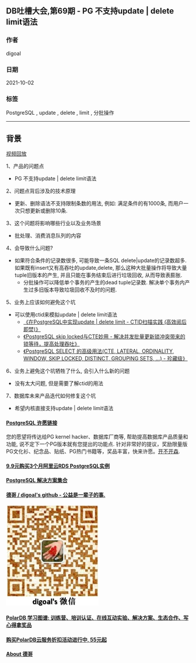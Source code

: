 ## DB吐槽大会,第69期 - PG 不支持update | delete limit语法  
  
### 作者  
digoal  
  
### 日期  
2021-10-02  
  
### 标签  
PostgreSQL , update , delete , limit , 分批操作   
  
----  
  
## 背景  
[视频回放]()  
  
1、产品的问题点  
- PG 不支持update | delete limit语法    
  
2、问题点背后涉及的技术原理  
- 更新、删除语法不支持限制条数的用法, 例如: 满足条件的有1000条, 而用户一次只想更新或删除10条.   
  
3、这个问题将影响哪些行业以及业务场景  
- 批处理、消费消息队列的内容  
  
4、会导致什么问题?  
- 如果符合条件的记录数很多, 可能导致一条SQL delete|update的记录数超多. 如果既有insert又有高吞吐的update,delete, 那么这种大批量操作将导致大量tuple旧版本的产生, 并且只能在事务结束后进行垃圾回收, 从而导致表膨胀.  
    - 分批操作可以降低单个事务的产生的dead tuple记录数. 解决单个事务内产生过多旧版本导致垃圾回收不及时的问题.     
  
5、业务上应该如何避免这个坑  
- 可以使用ctid来模拟update | delete limit语法   
    - [《在PostgreSQL中实现update | delete limit - CTID扫描实践  (高效阅后即焚)》](../201608/20160827_01.md)    
    - [《PostgreSQL skip locked与CTE妙用 - 解决并发批量更新锁冲突带来的锁等待，提高处理吞吐》](../201803/20180314_03.md)    
    - [《PostgreSQL SELECT 的高级用法(CTE, LATERAL, ORDINALITY, WINDOW, SKIP LOCKED, DISTINCT, GROUPING SETS, ...) - 珍藏级》](../201802/20180226_05.md)    
  
6、业务上避免这个坑牺牲了什么, 会引入什么新的问题  
- 没有太大问题, 但是需要了解ctid的用法    
  
7、数据库未来产品迭代如何修复这个坑  
- 希望内核直接支持update | delete limit语法   
    
  
  
#### [PostgreSQL 许愿链接](https://github.com/digoal/blog/issues/76 "269ac3d1c492e938c0191101c7238216")
您的愿望将传达给PG kernel hacker、数据库厂商等, 帮助提高数据库产品质量和功能, 说不定下一个PG版本就有您提出的功能点. 针对非常好的提议，奖励限量版PG文化衫、纪念品、贴纸、PG热门书籍等，奖品丰富，快来许愿。[开不开森](https://github.com/digoal/blog/issues/76 "269ac3d1c492e938c0191101c7238216").  
  
  
#### [9.9元购买3个月阿里云RDS PostgreSQL实例](https://www.aliyun.com/database/postgresqlactivity "57258f76c37864c6e6d23383d05714ea")
  
  
#### [PostgreSQL 解决方案集合](https://yq.aliyun.com/topic/118 "40cff096e9ed7122c512b35d8561d9c8")
  
  
#### [德哥 / digoal's github - 公益是一辈子的事.](https://github.com/digoal/blog/blob/master/README.md "22709685feb7cab07d30f30387f0a9ae")
  
  
![digoal's wechat](../pic/digoal_weixin.jpg "f7ad92eeba24523fd47a6e1a0e691b59")
  
  
#### [PolarDB 学习图谱: 训练营、培训认证、在线互动实验、解决方案、生态合作、写心得拿奖品](https://www.aliyun.com/database/openpolardb/activity "8642f60e04ed0c814bf9cb9677976bd4")
  
  
#### [购买PolarDB云服务折扣活动进行中, 55元起](https://www.aliyun.com/activity/new/polardb-yunparter?userCode=bsb3t4al "e0495c413bedacabb75ff1e880be465a")
  
  
#### [About 德哥](https://github.com/digoal/blog/blob/master/me/readme.md "a37735981e7704886ffd590565582dd0")
  
